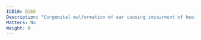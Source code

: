 ```yaml
---
ICD10: Q169
Description: "Congenital malformation of ear causing impairment of hearing, unspecified"
Matters: No
Weight: 0
---
```

